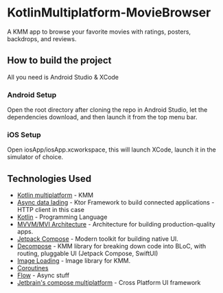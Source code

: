 # KotlinMultiplatform-MovieBrowser

A KMM app to browse your favorite movies with ratings, posters, backdrops, and reviews.

## How to build the project

All you need is Android Studio & XCode

### Android Setup

Open the root directory after cloning the repo in Android Studio, let the dependencies download, and then launch it from the top menu bar.

### iOS Setup

Open iosApp/iosApp.xcworkspace, this will launch XCode, launch it in the simulator of choice.

## Technologies Used

- [Kotlin multiplatform](https://kotlinlang.org/docs/multiplatform-mobile-getting-started.html) - KMM
- [Async data lading](https://ktor.io/docs/welcome.html) - Ktor Framework to build connected applications - HTTP client in this case
- [Kotlin](https://kotlinlang.org/) - Programming Language
- [MVVM/MVI Architecture](https://developer.android.com/jetpack/guide) - Architecture for building production-quality apps.
- [Jetpack Compose](https://developer.android.com/jetpack/compose) - Modern toolkit for building native UI.
- [Decompose](https://arkivanov.github.io/Decompose/) - KMM library for breaking down code into BLoC, with routing, pluggable UI (Jetpack Compose, SwiftUI)
- [Image Loading](https://github.com/qdsfdhvh/compose-imageloader) - Image library for KMM.
- [Coroutines](https://kotlinlang.org/docs/reference/coroutines-overview.html)
- [Flow](https://kotlinlang.org/docs/reference/coroutines/flow.html#asynchronous-flow) - Async stuff
- [Jetbrain's compose multiplatform](https://www.jetbrains.com/lp/compose-multiplatform/) - Cross Platform UI framework
